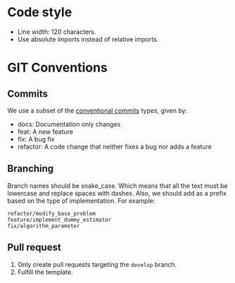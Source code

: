 # Code style

- Line width: 120 characters.
- Use absolute imports instead of relative imports.

# GIT Conventions

## Commits

We use a subset of the
[conventional commits](https://www.conventionalcommits.org/en/v1.0.0/) types,
given by:

- docs: Documentation only changes
- feat: A new feature
- fix: A bug fix
- refactor: A code change that neither fixes a bug nor adds a feature

## Branching

Branch names should be snake_case. Which means that all the text must be
lowercase and replace spaces with dashes. Also, we should add as a prefix based
on the type of implementation. For example:

```
refactor/modify_base_problem
feature/implement_dummy_estimator
fix/algorithm_parameter
```

## Pull request

1. Only create pull requests targeting the `develop` branch.
2. Fulfill the template.
